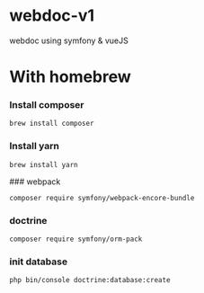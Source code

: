 
# webdoc-v1

webdoc using symfony &amp; vueJS

# With homebrew

### Install composer

`brew install composer`

### Install yarn

`brew install yarn`

### webpack

`composer require symfony/webpack-encore-bundle`

### doctrine

`composer require symfony/orm-pack`

### init database

`php bin/console doctrine:database:create`







